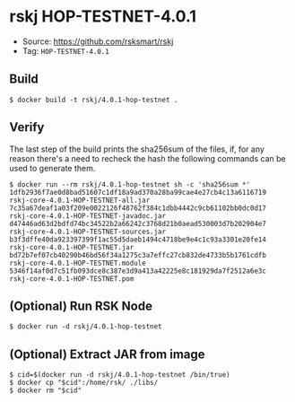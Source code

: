 # rskj HOP-TESTNET-4.0.1

* Source: https://github.com/rsksmart/rskj
* Tag: `HOP-TESTNET-4.0.1`

## Build

```
$ docker build -t rskj/4.0.1-hop-testnet .
```

## Verify

The last step of the build prints the sha256sum of the files, if, for any reason there's a need to recheck the hash the following commands can be used to generate them.

```
$ docker run --rm rskj/4.0.1-hop-testnet sh -c 'sha256sum *'
1dfb2936f7ae0d8bad51607c1df18a9ad370a28ba99cae4e27cb4c13a6116719  rskj-core-4.0.1-HOP-TESTNET-all.jar
7c35a67deaf1a03f209e0022126f48762f384c1dbb4442c9cb61102bb0dc0d17  rskj-core-4.0.1-HOP-TESTNET-javadoc.jar
d47446ad63d2bdfd74bc34522b2a66242c3768d21b0aead530003d7b202904e7  rskj-core-4.0.1-HOP-TESTNET-sources.jar
b3f3dffe40da923397399f1ac55d5daeb1494c4718be9e4c1c93a3301e20fe14  rskj-core-4.0.1-HOP-TESTNET.jar
bd72b7ef07cb40290b46bd56f34a1275c3a7effc27cb832de4733b5b1761cdfb  rskj-core-4.0.1-HOP-TESTNET.module
5346f14af0d7c51fb093dce8c387e3d9a413a42225e8c181929da7f2512a6e3c  rskj-core-4.0.1-HOP-TESTNET.pom
```
## (Optional) Run RSK Node
```
$ docker run -d rskj/4.0.1-hop-testnet
```

## (Optional) Extract JAR from image

```
$ cid=$(docker run -d rskj/4.0.1-hop-testnet /bin/true)
$ docker cp "$cid":/home/rsk/ ./libs/
$ docker rm "$cid"
```
